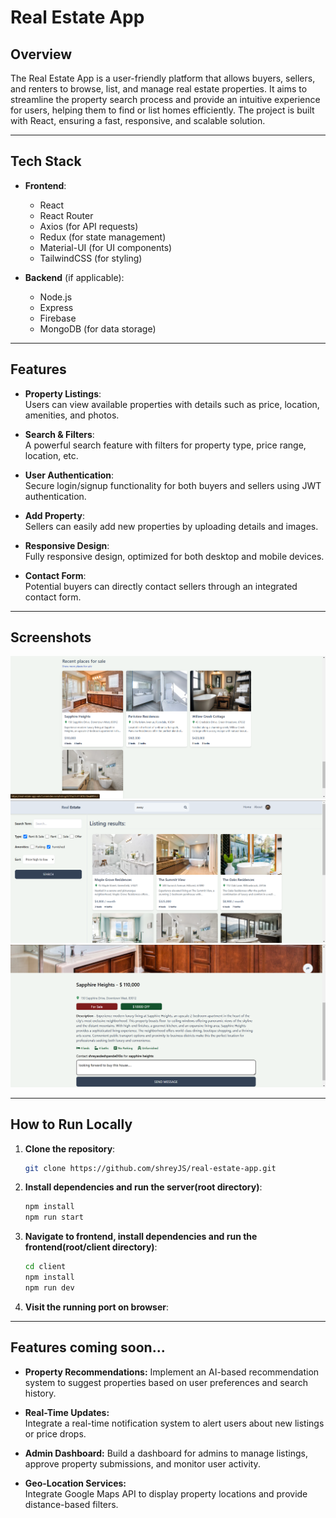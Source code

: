 # Real Estate App

## Overview
The Real Estate App is a user-friendly platform that allows buyers, sellers, and renters to browse, list, and manage real estate properties. It aims to streamline the property search process and provide an intuitive experience for users, helping them to find or list homes efficiently. The project is built with React, ensuring a fast, responsive, and scalable solution.

---

## Tech Stack

- **Frontend**:  
  - React
  - React Router
  - Axios (for API requests)
  - Redux (for state management)
  - Material-UI (for UI components)
  - TailwindCSS (for styling)
  
- **Backend** (if applicable):
  - Node.js
  - Express
  - Firebase
  - MongoDB (for data storage)

---

## Features

- **Property Listings**:  
  Users can view available properties with details such as price, location, amenities, and photos.

- **Search & Filters**:  
  A powerful search feature with filters for property type, price range, location, etc.

- **User Authentication**:  
  Secure login/signup functionality for both buyers and sellers using JWT authentication.

- **Add Property**:  
  Sellers can easily add new properties by uploading details and images.

- **Responsive Design**:  
  Fully responsive design, optimized for both desktop and mobile devices.

- **Contact Form**:  
  Potential buyers can directly contact sellers through an integrated contact form.

---

## Screenshots
![Home Page](images/sd_home.png)
![Search Page](images/sd_search.png)
![Property Listing](images/sd_listing.png)

---

## How to Run Locally

1. **Clone the repository**:
   ```bash
   git clone https://github.com/shreyJS/real-estate-app.git
   ```
   
2. **Install dependencies and run the server(root directory)**:
   ```bash
   npm install
   npm run start
   ```

3. **Navigate to frontend, install dependencies and run the frontend(root/client directory)**:
   ```bash
   cd client
   npm install
   npm run dev
   ```

4. **Visit the running port on browser**:

---

## Features coming soon...

- **Property Recommendations:**
  Implement an AI-based recommendation system to suggest properties based on user preferences and search history.

- **Real-Time Updates:**  
  Integrate a real-time notification system to alert users about new listings or price drops.

- **Admin Dashboard:**
  Build a dashboard for admins to manage listings, approve property submissions, and monitor user activity.

- **Geo-Location Services:**  
  Integrate Google Maps API to display property locations and provide distance-based filters.
